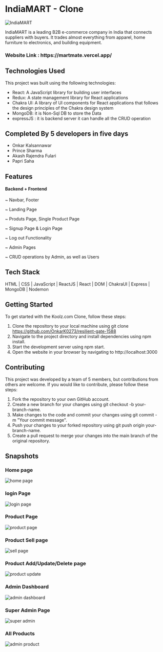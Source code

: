 <h1>IndiaMART  - Clone </h1>

![IndiaMART](https://user-images.githubusercontent.com/106386112/229416539-b531af13-9d9f-4412-9ab4-4aa68ebc29d1.png)

IndiaMART is a leading B2B e-commerce company in India that connects suppliers with buyers. It trades almost everything from apparel, home furniture to electronics, and building equipment.

<h3>Website Link : https://martmate.vercel.app/ </h3>

## Technologies Used
This project was built using the following technologies:

- React: A JavaScript library for building user interfaces
- Redux: A state management library for React applications
- Chakra UI: A library of UI components for React applications that follows the design principles of the Chakra design system
- MongoDB: it is Non-Sql DB to store the Data
- expressJS : it is backend server it can handle all the CRUD operation

## Completed By 5 developers in five days

 - Onkar Kalsannawar
 - Prince Sharma
 - Akash Rajendra Fulari
 - Papri Saha

## Features

<h4>Backend + Frontend</h5>

~ Navbar, Footer

~ Landing Page

~ Produts Page, Single Product Page

~ Signup Page & Login Page

~ Log out Functionality

~ Admin Pages

~ CRUD operations by Admin, as well as Users

## Tech Stack

HTML | CSS | JavaScript | ReactJS | React | DOM | ChakraUI | Express | MongoDB | Nodemon 

## Getting Started
To get started with the Koolz.com Clone, follow these steps:

1. Clone the repository to your local machine using git clone https://github.com/OnkarK0273/resilient-gate-1588
2. Navigate to the project directory and install dependencies using npm install.
3. Start the development server using npm start.
4. Open the website in your browser by navigating to http://localhost:3000

## Contributing
This project was developed by a team of 5 members, but contributions from others are welcome. If you would like to contribute, please follow these steps:

1. Fork the repository to your own GitHub account.
2. Create a new branch for your changes using git checkout -b your-branch-name.
3. Make changes to the code and commit your changes using git commit -m "Your commit message".
4. Push your changes to your forked repository using git push origin your-branch-name.
5. Create a pull request to merge your changes into the main branch of the original repository.

## Snapshots
### Home page
![home page](https://user-images.githubusercontent.com/110043714/229889720-b0cb5091-967b-4ffc-8be1-f01e0e89e777.png)
### login Page
![login page](https://user-images.githubusercontent.com/110043714/229889776-81feb22e-626c-4765-96e4-651b8adfd111.png)
### Product Page
![product page](https://user-images.githubusercontent.com/110043714/229889846-7e7ccb52-7a8b-44df-900d-6494567cb879.png)
### Product Sell page
![sell page](https://user-images.githubusercontent.com/110043714/229889999-6d80900f-270d-46ef-913c-9ec41c414338.png)
### Product Add/Update/Delete page
![product update](https://user-images.githubusercontent.com/110043714/229890076-cb2bf64e-7aba-43e1-9ce9-fce71df0113e.png)
### Admin Dashboard
![admin dashboard](https://user-images.githubusercontent.com/110043714/229890191-39dcca47-13cc-40d6-894a-0d316512a886.png)
### Super Admin Page
![super admin](https://user-images.githubusercontent.com/110043714/229890262-5236dc68-a646-4608-a598-6735da49b978.png)
### All Products
![admin product](https://user-images.githubusercontent.com/110043714/229890319-dec6b9d0-b161-4053-b160-71ed2f456814.png)

